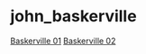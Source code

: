# john_baskerville

[Baskerville 01](https://courtneyrobinson97.github.io/john_baskerville/baskerville1.html)
[Baskerville 02](https://courtneyrobinson97.github.io/john_baskerville/baskerville2.html)
